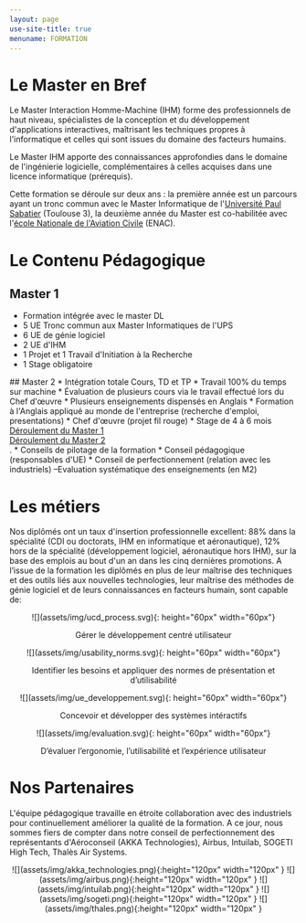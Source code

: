 ```yaml
---
layout: page
use-site-title: true
menuname: FORMATION
---
```


# Le Master en Bref

Le Master Interaction Homme-Machine (IHM) forme des professionnels de haut niveau, 
spécialistes de la conception et du développement d'applications interactives, 
maîtrisant les techniques propres à l'informatique et celles qui sont issues du domaine des facteurs humains.

Le Master IHM apporte des connaissances approfondies dans le domaine de l'ingénierie logicielle, 
complémentaires à celles acquises dans une licence informatique (prérequis).

Cette formation se déroule sur deux ans : la première année est un parcours ayant 
un tronc commun avec le Master Informatique de l'[Université Paul Sabatier](https://www.univ-tlse3.fr/) (Toulouse 3), 
la deuxième année du Master est co-habilitée avec l'[école Nationale de l'Aviation Civile](https://www.enac.fr/fr) (ENAC).


# Le Contenu Pédagogique


<div class="row">

<div class="col-sm-6">

## Master 1

* Formation intégrée avec le master DL
* 5 UE Tronc commun aux Master Informatiques de l'UPS
* 6 UE de génie logiciel
* 2 UE d'IHM
* 1 Projet et 1 Travail d'Initiation à la Recherche
* 1 Stage obligatoire



</div>

<div class="col-sm-6">
## Master 2
* Intégration totale Cours, TD et TP
* Travail 100% du temps sur machine
* Évaluation de plusieurs cours via le travail effectué lors du Chef d'œuvre
* Plusieurs enseignements dispensés en Anglais
* Formation à l'Anglais appliqué au monde de l'entreprise (recherche d'emploi, presentations)
* Chef d'œuvre (projet fil rouge)
* Stage de 4 à  6 mois



</div>

</div>
<div class="row">

<div class="col-sm-6">
<a class="btn btnPromo" href="formation-master-1.html">Déroulement du Master 1</a>
</div>
<div class="col-sm-6">
<a class="btn btnPromo" href="formation-master-2.html">Déroulement du Master 2</a>
</div>
</div>
.
* Conseils de pilotage de la formation 
* Conseil pédagogique (responsables d'UE) 
* Conseil de perfectionnement (relation avec les industriels) –Evaluation systématique des enseignements (en M2)

# Les métiers

Nos diplômés ont un taux d'insertion professionnelle excellent: 88% dans la spécialité (CDI ou doctorats, IHM en informatique et aéronautique), 
12% hors de la spécialité (développement logiciel, aéronautique hors IHM), sur la base des emplois au bout d'un an dans les cinq dernières promotions. 
A l’issue de la formation les diplômés en plus de leur maîtrise des techniques et des outils liés aux nouvelles technologies, 
leur maîtrise des méthodes de génie logiciel et de leurs connaissances en facteurs humain, sont capable de:



<div class="row">
<div class="col-sm-3">
<p style="text-align:center">
![](assets/img/ucd_process.svg){: height="60px" width="60px"}
</p>
<p style="text-align:center">
Gérer le développement centré utilisateur
</p>
</div>
<div class="col-sm-3">
<p style="text-align:center">
![](assets/img/usability_norms.svg){: height="60px" width="60px"}
</p>
<p style="text-align:center">
Identifier les besoins et appliquer des normes de présentation et d’utilisabilité
</p>
</div>
<div class="col-sm-3">
<p style="text-align:center">
![](assets/img/ue_developpement.svg){: height="60px" width="60px"}
</p>
<p style="text-align:center">
Concevoir et développer des systèmes intéractifs
</p>
</div>
<div class="col-sm-3">
<p style="text-align:center">
![](assets/img/evaluation.svg){: height="60px" width="60px"}
</p>
<p style="text-align:center">
D’évaluer l’ergonomie, l’utilisabilité et l’expérience utilisateur
</p>
</div>
</div>

# Nos Partenaires

L'équipe pédagogique travaille en étroite collaboration avec des industriels pour continuellement améliorer la qualité de la formation. 
A ce jour, nous sommes fiers de compter dans notre conseil de perfectionnement des représentants d'Aéroconseil (AKKA Technologies), Airbus, Intuilab, SOGETI High Tech, Thalès Air Systems.

<p style="text-align: center">
![](assets/img/akka_technologies.png){:height="120px" width="120px" }
![](assets/img/airbus.png){:height="120px" width="120px" }
![](assets/img/intuilab.png){:height="120px" width="120px" }
![](assets/img/sogeti.png){:height="120px" width="120px" }
![](assets/img/thales.png){:height="120px" width="120px" }
</p>
